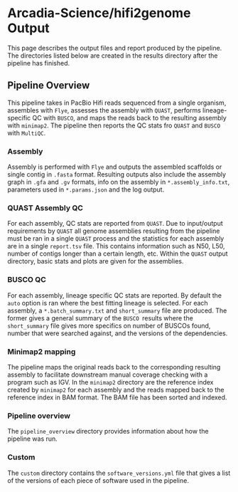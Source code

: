 # Arcadia-Science/hifi2genome Output

This page describes the output files and report produced by the pipeline. The directories listed below are created in the results directory after the pipeline has finished.

## Pipeline Overview

This pipeline takes in PacBio Hifi reads sequenced from a single organism, assembles with `Flye`, assesses the assembly with `QUAST`, performs lineage-specific QC with `BUSCO`, and maps the reads back to the resulting assembly with `minimap2`. The pipeline then reports the QC stats fro `QUAST` and `BUSCO` with `MultiQC`.

### Assembly

Assembly is performed with `Flye` and outputs the assembled scaffolds or single contig in `.fasta` format. Resulting outputs also include the assembly graph in `.gfa` and `.gv` formats, info on the assembly in `*.assembly_info.txt`, parameters used in `*.params.json` and the log output.

### QUAST Assembly QC

For each assembly, QC stats are reported from `QUAST`. Due to input/output requirements by `QUAST` all genome assemblies resulting from the pipeline must be ran in a single `QUAST` process and the statistics for each assembly are in a single `report.tsv` file. This contains information such as N50, L50, number of contigs longer than a certain length, etc. Within the `QUAST` output directory, basic stats and plots are given for the assemblies.

### BUSCO QC

For each assembly, lineage specific QC stats are reported. By default the `auto` option is ran where the best fitting lineage is selected. For each assembly, a `*.batch_summary.txt` and `short_summary` file are produced. The former gives a general summary of the `BUSCO `results where the `short_summary` file gives more specifics on number of BUSCOs found, number that were searched against, and the versions of the dependencies.

### Minimap2 mapping

The pipeline maps the original reads back to the corresponding resulting assembly to facilitate downstream manual coverage checking with a program such as IGV. In the `minimap2` directory are the reference index created by `minimap2` for each assembly and the reads mapped back to the reference index in BAM format. The BAM file has been sorted and indexed.

### Pipeline overview

The `pipeline_overview` directory provides information about how the pipeline was run.

### Custom

The `custom` directory contains the `software_versions.yml` file that gives a list of the versions of each piece of software used in the pipeline.
